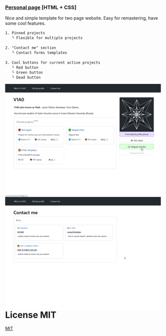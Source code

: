 ### [Personal page](https://github.com/V1A0/HTML-Templates/tree/master/personal%20page/) [HTML + CSS]

Nice and simple template for two page website. Easy for remastering, have some cool features. 
    
    1. Pinned projects 
       └ Flexible for multiple projects
       
    2. "Contact me" section 
       └ Contact forms templates
    
    3. Cool buttons for current active projects
       └ Red button
       └ Green button
       └ Dead button
       
       
<img src="https://raw.githubusercontent.com/V1A0/HTML-Templates/master/screenshots/pp_p.png" alt="example-screenshot" style="float: left;" />


<img src="https://raw.githubusercontent.com/V1A0/HTML-Templates/master/screenshots/pp_cm.png" alt="example-screenshot" style="float: left;" />

# License MIT
[MIT](https://choosealicense.com/licenses/mit/)
